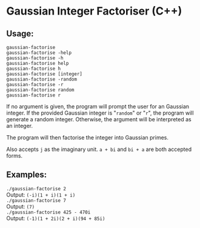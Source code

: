 # Gaussian Integer Factoriser (C++)

## Usage:
```gaussian-factorise```<br>
```gaussian-factorise -help```<br>
```gaussian-factorise -h```<br>
```gaussian-factorise help```<br>
```gaussian-factorise h```<br>
```gaussian-factorise [integer]```<br>
```gaussian-factorise -random```<br>
```gaussian-factorise -r```<br>
```gaussian-factorise random```<br>
```gaussian-factorise r```<br>

If no argument is given, the program will prompt the user for an Gaussian integer.
If the provided Gaussian integer is "`random`" or "`r`", the program will generate a random integer.
Otherwise, the argument will be interpreted as an integer.

The program will then factorise the integer into Gaussian primes.

Also accepts `j` as the imaginary unit. `a + bi` and `bi + a` are both accepted forms.

## Examples:
```./gaussian-factorise 2```<br>
    Output: `(-i)(1 + i)(1 + i)`<br>
```./gaussian-factorise 7```<br>
    Output: `(7)`<br>
```./gaussian-factorise 425 - 470i```<br>
    Output: `(-1)(1 + 2i)(2 + i)(94 + 85i)`<br>
